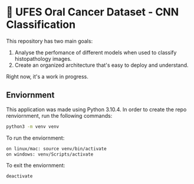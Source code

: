 # :tooth: UFES Oral Cancer Dataset - CNN Classification 

This repository has two main goals: 
1. Analyse the perfomance of different models when used to classify histopathology images. 
2. Create an organized architecture that's easy to deploy and understand. 

Right now, it's a work in progress. 


## Enviornment

This application was made using Python 3.10.4. In order to create the repo renviornment, run the following commands:

```sh
python3 -m venv venv
```

To run the enviornment:

```sh
on linux/mac: source venv/bin/activate
on windows: venv/Scripts/activate
```

To exit the enviornment:
```sh
deactivate
```